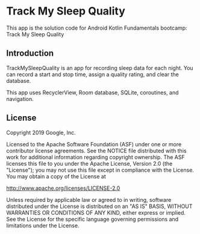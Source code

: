 Track My Sleep Quality
=============================================================

This app is the solution code for Android Kotlin Fundamentals bootcamp: Track My Sleep Quality

Introduction
------------

TrackMySleepQuality is an app for recording sleep data for each night.
You can record a start and stop time, assign a quality rating, and clear the database.

This app uses RecyclerView, Room database, SQLite, coroutines, and navigation.

License
-------

Copyright 2019 Google, Inc.

Licensed to the Apache Software Foundation (ASF) under one or more contributor
license agreements.  See the NOTICE file distributed with this work for
additional information regarding copyright ownership.  The ASF licenses this
file to you under the Apache License, Version 2.0 (the "License"); you may not
use this file except in compliance with the License.  You may obtain a copy of
the License at

  http://www.apache.org/licenses/LICENSE-2.0

Unless required by applicable law or agreed to in writing, software
distributed under the License is distributed on an "AS IS" BASIS, WITHOUT
WARRANTIES OR CONDITIONS OF ANY KIND, either express or implied.  See the
License for the specific language governing permissions and limitations under
the License.

